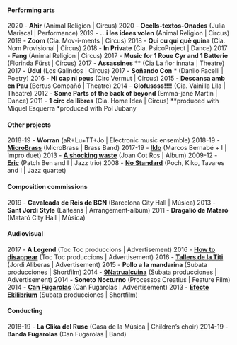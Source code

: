 #### Performing arts
2020 - **Ahir** (Animal Religion | Circus)
2020 - **Ocells-textos-Onades** (Julia Mariscal | Performance)
2019 - **…i les idees volen** (Animal Religion | Circus)
2019 - **Zoom** (Cia. Mov-i-ments	| Circus)
2018 - **Qui cu qui què quina** (Cia. Nom Provisional | Circus)
2018 - **In Private** (Cia. PsicoProject | Dance)
2017 - **Fang** (Animal Religion | Circus)
2017 - **Music for 1 Roue Cyr and 1 Batterie** (Florinda Fürst | Circus)
2017 - **Assassines** ** (Cia La flor innata | Theatre)
2017 - **Údul** (Los Galindos | Circus)
2017 - **Soñando Con** * (Danilo Facelli | Poetry)
2016 - **Ni cap ni peus** (Circ Vermut | Circus)
2015 - **Descansa amb en Pau** (Bertus Compañó | Theatre)
2014 - **Glofussss!!!!** (Cia. Vainilla Lila | Theatre)
2012 - **Some Parts of the back of beyond** (Emma-jane Martin | Dance)
2011 - **1 circ de llibres** (Cia. Home Idea | Circus)
**produced with Miquel Esquerra
*produced with Pol Jubany

#### Other projects 
2018-19 - **Worran** (aR+Lu+TT+Jo | Electronic music ensemble)
2018-19 - **[MicroBrass](https://soundcloud.com/microbrass)** (MicroBrass | Brass Band)
2017-19 - **[Iklo](http://www.tecnonucleo.org/index.php?page=release&release=41)** (Marcos Bernabé + I | Impro duet)
2013 - **[A shocking waste](https://soundcloud.com/oanotos/sets/a-shocking-waste-1)** (Joan Cot Ros | Album)
2009-12 - **[Eric](https://soundcloud.com/benjamin-cerigo/eric-eric)** (Patch Ben and I	 | Jazz trio)
2008 - **[No Standard](https://www.youtube.com/watch?v=i4ph25X7hR0)** (Poch, Kiko, Tavares and I | Jazz quartet)


#### Composition commissions
2019 - **Cavalcada de Reis de BCN** (Barcelona City Hall | Música)
2013 - **Sant Jordi Style** (Laiteans | Arrangement-album)
2011 - 	**Dragalió de Mataró** (Mataró City Hall | Música)


#### Audiovisual
2017 - **A Legend** (Toc Toc produccions | Advertisement)
2016 - **[How to disappear](https://vimeo.com/173626075)** (Toc Toc produccions | Advertisement)
2016 - **[Tallers de la Titi](https://vimeo.com/151167877)** (Jordi Aliberas | Advertisement)
2015 - **Pollo a la mandarina** (Subata producciones | Shortfilm)
2014 - **[9Natrualcuina](https://vimeo.com/96826237)** (Subata producciones | Advertisement)
2014 - **Soneto Nocturno** (Processos Creatius | Feature Film)
2014 - **[Can Fugarolas](https://vimeo.com/80737027)** (Can Fugarolas | Advertisement)
2013 - **[Efecte Ekilibrium](https://vimeo.com/64945264)** (Subata producciones | Shortfilm)


#### Conducting
2018-19 - **La Clika del Rusc** (Casa de la Música | Children’s choir)
2014-19 - **Banda Fugarolas** (Can Fugarolas | Band)

